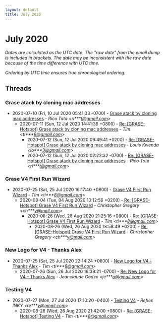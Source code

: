```yaml
---
layout: default
title: July 2020
---
```


# July 2020

_Dates are calculated as the UTC date. The "raw date" from the email dump is included in brackets. The date may be inconsistent with the raw date because of the time difference with UTC time._

_Ordering by UTC time ensures true chronological ordering._

## Threads

### Grase atack by cloning mac addresses
+ 2020-07-10 (Fri, 10 Jul 2020 05:41:33 -0700) - [Grase atack by cloning mac addresses](/archive/2020/07/87368eeb080f112642f3a366612f03bf9d3a177456001998225ea6b82b628d30) - _Rico Tata \<ri***t@gmail.com\>_
  + 2020-07-11 (Sun, 12 Jul 2020 14:41:39 +0800) - [Re: [GRASE-Hotspot] Grase atack by cloning mac addresses](/archive/2020/07/ae7b77f963392d45ae2a05efa172ebbe8b687e25b8953fe7457defc7e371b466) - _Tim \<ti***8@gmail.com\>_
    + 2020-07-12 (Sun, 12 Jul 2020 09:49:41 +0200) - [Re: [GRASE-Hotspot] Grase atack by cloning mac addresses](/archive/2020/07/56dfab91d8a47ef3472e5e9c61a28d782501dd268570a7e6b082afaf329583bf) - _Louis Kwenda \<lo***3@gmail.com\>_
    + 2020-07-12 (Sun, 12 Jul 2020 02:22:32 -0700) - [Re: [GRASE-Hotspot] Grase atack by cloning mac addresses](/archive/2020/07/88c9a79f5ac982019dea5d91fa588e3f0cad0a96db4ad85b104de4679e7d2230) - _Rico Tata \<ri***t@gmail.com\>_

### Grase V4 First Run Wizard
+ 2020-07-25 (Sat, 25 Jul 2020 16:17:40 +0800) - [Grase V4 First Run Wizard](/archive/2020/07/2c91d2492c7133bc389ea705651d2a75f412bd88d2860df59d61e624615f6c3e) - _Tim \<ti***8@gmail.com\>_
  + 2020-08-04 (Tue, 04 Aug 2020 10:12:59 +0200) - [Re: [GRASE-Hotspot] Grase V4 First Run Wizard](/archive/2020/08/ca98f360c25d96cc033bce111e4c889df3f57fd9cdc7128846c61c88ec548cb3) - _Christopher Gregory \<ch***y@mail.com\>_
    + 2020-08-26 (Wed, 26 Aug 2020 21:25:16 +0800) - [Re: [GRASE-Hotspot] Grase V4 First Run Wizard](/archive/2020/08/243cd9fe03ec1079906dd8a9fd5d9a5e2facdd1a72928b97ca0159659aa1a0ab) - _Tim \<ti***8@gmail.com\>_
      + 2020-08-26 (Wed, 26 Aug 2020 18:58:49 +0200) - [Re: [GRASE-Hotspot] Grase V4 First Run Wizard](/archive/2020/08/c491c0494a3506803135b5cdbed314493dc33199ad4c71c872c2f2a0c0344cb6) - _Christopher Gregory \<ch***y@mail.com\>_

### New Logo for V4 - Thanks Alex
+ 2020-07-25 (Sat, 25 Jul 2020 22:14:24 +0800) - [New Logo for V4 - Thanks Alex](/archive/2020/07/a65b1babe7d0ed3d492ef2921349289eabb8d9ef343698312369b26d6b3234b0) - _Tim \<ti***8@gmail.com\>_
  + 2020-07-26 (Sun, 26 Jul 2020 16:39:21 -0700) - [Re: New Logo for V4 - Thanks Alex](/archive/2020/07/2db1ac42fa534a884fc4b8fda3176e9b18cd998a4c7ee8e12f215ba1e2888622) - _Jeanclaude Godzo \<je***o@gmail.com\>_

### Testing V4
+ 2020-07-27 (Mon, 27 Jul 2020 17:10:20 -0400) - [Testing V4](/archive/2020/07/453f9cdedd2efd8f05ed79fbd44d7fd2aab7814298a3645c7e195b358084f77d) - _Reflex INKY \<re***y@gmail.com\>_
  + 2020-08-26 (Wed, 26 Aug 2020 21:42:00 +0800) - [Re: [GRASE-Hotspot] Testing V4](/archive/2020/08/72b680c67a9cc4ea6d92475a86c64f303d4c244df126ce3af0404dc42cf46bf6) - _Tim \<ti***8@gmail.com\>_

